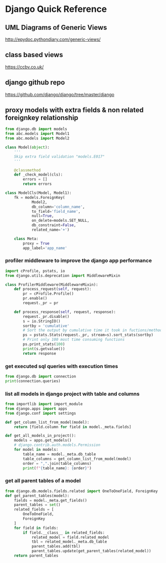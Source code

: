 # Django Quick Reference
## UML Diagrams of Generic Views
http://epydoc.pythondiary.com/generic-views/

## class based views 
https://ccbv.co.uk/

## django github repo
https://github.com/django/django/tree/master/django


## proxy models with extra fields & non related foreignkey relationship

```python
from django.db import models
from abc.models import Model1
from abc.models import Model2

class Model(object):
    '''
    Skip extra field validation "models.E017"
    '''

    @classmethod
    def _check_model(cls):
        errors = []
        return errors

class ModelCls(Model, Model1):
    fk = models.ForeignKey(
            Model2,
            db_column='column_name',
            to_field='field_name',
            null=True,
            on_delete=models.SET_NULL,
            db_constraint=False,
            related_name='+')

    class Meta:
        proxy = True
        app_label='app_name'

```

### profiler middleware to improve the django app performance

```python
import cProfile, pstats, io
from django.utils.deprecation import MiddlewareMixin

class ProfilerMiddleware(MiddlewareMixin):
	def process_request(self, request):
		pr = cProfile.Profile()
		pr.enable()
		request._pr = pr

	def process_response(self, request, response):
		request._pr.disable()
		s = io.StringIO()
		sortby = 'cumulative'
		# Sort the output by cumulative time it took in fuctions/methods.
		ps = pstats.Stats(request._pr, stream=s).sort_stats(sortby)
		# Print only 100 most time consuming functions
		ps.print_stats(100)
		print(s.getvalue())
		return response
```

### get executed sql queries with execution times

```python
from django.db import connection
print(connection.queries)
```


### list all models in django project with table and columns
```python
from importlib import import_module
from django.apps import apps
from django.conf import settings

def get_column_list_from_model(model):
    return [field.column for field in model._meta.fields]

def get_all_models_in_project():
    models = apps.get_models()
    # django.contrib.auth.models.Permission
    for model in models:
        table_name = model._meta.db_table
        table_columns = get_column_list_from_model(model)
        order = ",".join(table_columns)
        print(f"{table_name}: {order}")
```

### get all parent tables of a model

```python
from django.db.models.fields.related import OneToOneField, ForeignKey
def get_parent_tables(model):
    fields = model._meta.get_fields()
    parent_tables = set()
    related_fields = [
        OneToOneField,
        ForeignKey
    ]
    for field in fields:
        if field.__class__ in related_fields:
            related_model = field.related_model
            tbl = related_model._meta.db_table
            parent_tables.add(tbl)
            parent_tables.update(get_parent_tables(related_model))
    return parent_tables
```

